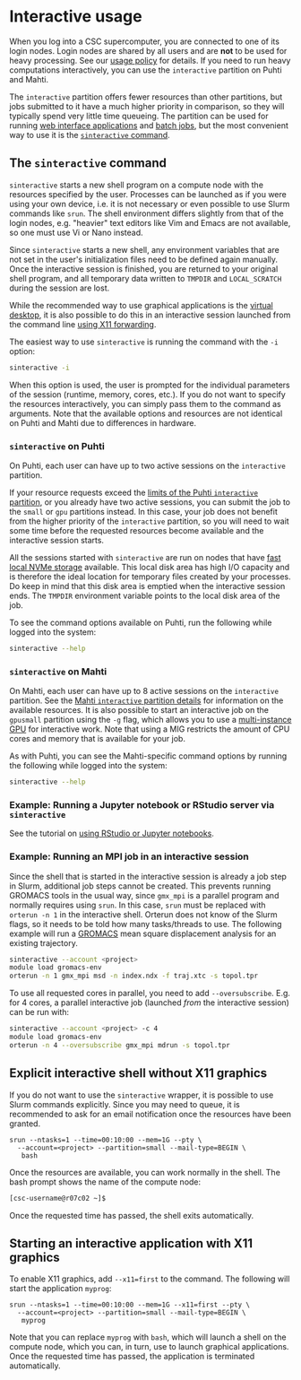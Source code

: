 # Interactive usage

When you log into a CSC supercomputer, you are connected to one of its login
nodes. Login nodes are shared by all users and are **not** to be used for
heavy processing. See our [usage policy] for details. If you need to run heavy
computations interactively, you can use the `interactive` partition on Puhti
and Mahti.

The `interactive` partition offers fewer resources than other partitions, but
jobs submitted to it have a much higher priority in comparison, so they will
typically spend very little time queueing. The partition can be used for
running [web interface applications] and [batch jobs], but the most convenient
way to use it is the [`sinteractive` command](#the-sinteractive-command).

## The `sinteractive` command

`sinteractive` starts a new shell program on a compute node with the resources
specified by the user. Processes can be launched as if you were using your own
device, i.e. it is not necessary or even possible to use Slurm commands like
`srun`. The shell environment differs slightly from that of the login nodes,
e.g. "heavier" text editors like Vim and Emacs are not available, so one must
use Vi or Nano instead.

Since `sinteractive` starts a new shell, any environment variables that are
not set in the user's initialization files need to be defined again manually.
Once the interactive session is finished, you are returned to your original
shell program, and all temporary data written to `TMPDIR` and `LOCAL_SCRATCH`
during the session are lost.

While the recommended way to use graphical applications is the [virtual
desktop](../webinterface/desktop.md), it is also possible to do this in an
interactive session launched from the command line
[using X11 forwarding](#starting-an-interactive-application-with-x11-graphics).

The easiest way to use `sinteractive` is running the command with the `-i`
option:

```bash
sinteractive -i
```

When this option is used, the user is prompted for the individual parameters
of the session (runtime, memory, cores, etc.). If you do not want to specify
the resources interactively, you can simply pass them to the command as
arguments. Note that the available options and resources are not identical on
Puhti and Mahti due to differences in hardware.

### `sinteractive` on Puhti

On Puhti, each user can have up to two active sessions on the `interactive`
partition.

If your resource requests exceed the
[limits of the Puhti `interactive` partition](./batch-job-partitions.md#puhti-interactive-partition),
or you already have two active sessions, you can submit the job to the `small`
or `gpu` partitions instead. In this case, your job does not benefit from the
higher priority of the `interactive` partition, so you will need to wait some
time before the requested resources become available and the interactive
session starts.

All the sessions started with `sinteractive` are run on nodes that have
[fast local NVMe storage] available. This local disk area has high I/O
capacity and is therefore the ideal location for temporary files created by
your processes. Do keep in mind that this disk area is emptied when the
interactive session ends. The `TMPDIR` environment variable points to the
local disk area of the job. 

To see the command options available on Puhti, run the following while
logged into the system:

```bash
sinteractive --help
```

### `sinteractive` on Mahti

On Mahti, each user can have up to 8 active sessions on the `interactive`
partition. See the 
[Mahti `interactive` partition details](./batch-job-partitions.md#mahti-interactive-partition)
for information on the available resources. It is also possible to start an
interactive job on the `gpusmall` partition using the `-g` flag, which allows you
to use a [multi-instance GPU](./batch-job-partitions.md#multi-instance-gpus)
for interactive work. Note that using a MIG restricts the amount of
CPU cores and memory that is available for your job.

As with Puhti, you can see the Mahti-specific command options by running the
following while logged into the system:

```bash
sinteractive --help
```

### Example: Running a Jupyter notebook or RStudio server via `sinteractive`

See the tutorial on
[using RStudio or Jupyter notebooks](../../support/tutorials/rstudio-or-jupyter-notebooks.md).

### Example: Running an MPI job in an interactive session

Since the shell that is started in the interactive session is already a job
step in Slurm, additional job steps cannot be created. This prevents running
GROMACS tools in the usual way, since `gmx_mpi` is a parallel program and
normally requires using `srun`. In this case, `srun` must be replaced with
`orterun -n 1` in the interactive shell. Orterun does not know of the Slurm
flags, so it needs to be told how many tasks/threads to use. The following
example will run a [GROMACS](../../apps/gromacs.md) mean square displacement
analysis for an existing trajectory.

```bash
sinteractive --account <project>
module load gromacs-env
orterun -n 1 gmx_mpi msd -n index.ndx -f traj.xtc -s topol.tpr
```

To use all requested cores in parallel, you need to add `--oversubscribe`.
E.g. for 4 cores, a parallel interactive job
(launched *from* the interactive session) can be run with:

```bash
sinteractive --account <project> -c 4
module load gromacs-env
orterun -n 4 --oversubscribe gmx_mpi mdrun -s topol.tpr
```

## Explicit interactive shell without X11 graphics

If you do not want to use the `sinteractive` wrapper, it is possible to use
Slurm commands explicitly. Since you may need to queue, it is recommended to
ask for an email notification once the resources have been granted. 

```
srun --ntasks=1 --time=00:10:00 --mem=1G --pty \
  --account=<project> --partition=small --mail-type=BEGIN \
   bash
```

Once the resources are available, you can work normally in the shell. The
bash prompt shows the name of the compute node:

```bash
[csc-username@r07c02 ~]$
```

Once the requested time has passed, the shell exits automatically.

## Starting an interactive application with X11 graphics

To enable X11 graphics, add `--x11=first` to the command.
The following will start the application `myprog`: 

```
srun --ntasks=1 --time=00:10:00 --mem=1G --x11=first --pty \
  --account=<project> --partition=small --mail-type=BEGIN \
   myprog
```

Note that you can replace `myprog` with `bash`, which will launch a shell
on the compute node, which you can, in turn, use to launch graphical
applications. Once the requested time has passed, the application is
terminated automatically.

<!-- Links -->
[batch jobs]: ./getting-started.md
[fast local NVMe storage]: ../disk.md#compute-nodes-with-local-ssd-nvme-disks
[usage policy]: ../usage-policy.md#login-nodes
[web interface applications]: ../webinterface/apps.md
<!-- Links -->
